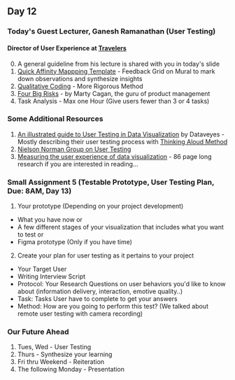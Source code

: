 ## Day 12 

### Today's Guest Lecturer, Ganesh Ramanathan (User Testing)
#### Director of User Experience at [Travelers](https://www.travelers.com/)

0. A general guideline from his lecture is shared with you in today's slide
1. [Quick Affinity Mappping Template](https://app.mural.co/t/ganeshramanathan4845/m/ganeshramanathan4845/1645757264161/4f97753f300337b141d0b2586ffaa7546a089638?sender=ganyabhai8608) - Feedback Grid on Mural to mark down observations and synthesize insights
2. [Qualitative Coding](https://delvetool.com/guide#:~:text=Qualitative%20coding%20is%20a%20process,themes%20and%20patterns%20for%20analysis.) - More Rigorous Method
3. [Four Big Risks](https://svpg.com/four-big-risks/) - by Marty Cagan, the guru of product management
4. Task Analysis - Max one Hour (Give users fewer than 3 or 4 tasks)

### Some Additional Resources 
1. [An illustrated guide to User Testing in Data Visualization](https://stories.dataveyes.com/user-testing-in-data-visualisation-1-3-d426ed4ca2d2) by Dataveyes - Mostly describing their user testing process with [Thinking Aloud Method](https://www.nngroup.com/articles/thinking-aloud-the-1-usability-tool/)
2. [Nielson Norman Group on User Testing](https://www.nngroup.com/topic/user-testing/)
3. [Measuring the user experience of data visualization](https://essay.utwente.nl/77564/1/vanWilligen_MA_IT.pdf) - 86 page long research if you are interested in reading...

### Small Assignment 5 (Testable Prototype, User Testing Plan, Due: 8AM, Day 13)
1. Your prototype (Depending on your project development)
- What you have now or 
- A few different stages of your visualization that includes what you want to test or
- Figma prototype (Only if you have time)
2. Create your plan for user testing as it pertains to your project 
- Your Target User
- Writing Interview Script
- Protocol: Your Research Questions on user behaviors you'd like to know about (information delivery, interaction, emotive quality..)
- Task: Tasks User have to complete to get your answers 
- Method: How are you going to perform this test? (We talked about remote user testing with camera recording)

### Our Future Ahead
1. Tues, Wed - User Testing
2. Thurs - Synthesize your learning 
3. Fri thru Weekend - Reiteration
4. The following Monday - Presentation
